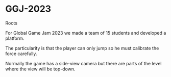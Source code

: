 # GGJ-2023
Roots

For Global Game Jam 2023 we made a team of 15 students and developed a platform.

The particularity is that the player can only jump so he must calibrate the force carefully. 

Normally the game has a side-view camera but there are parts of the level where the view will be top-down.



















































